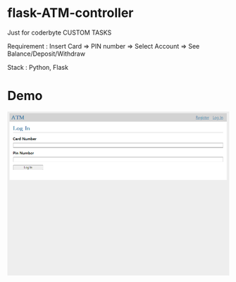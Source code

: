 # flask-ATM-controller
Just for coderbyte CUSTOM TASKS

Requirement : Insert Card => PIN number => Select Account => See Balance/Deposit/Withdraw

Stack : Python, Flask

# Demo

![example](https://github.com/lazyduo/flask-ATM-controller/blob/main/atm-demo.gif)
